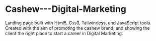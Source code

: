 # Cashew---Digital-Marketing
Landing page built with Html5, Css3, Tailwindcss, and JavaScript tools. Created with the aim of promoting the cashew brand, and showing the client the right place to start a career in Digital Marketing.
